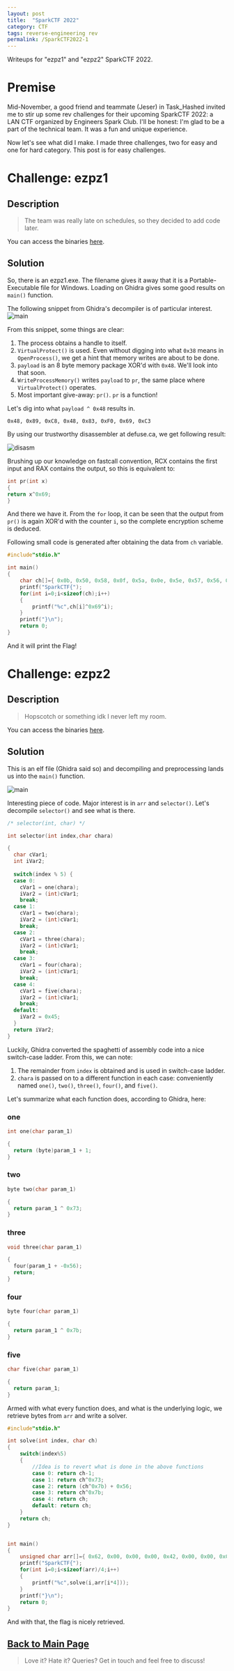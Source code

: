 ```yaml
---
layout: post
title:  "SparkCTF 2022"
category: CTF
tags: reverse-engineering rev 
permalink: /SparkCTF2022-1
---
```

Writeups for "ezpz1" and "ezpz2" SparkCTF 2022.
<!--more-->
# Premise
Mid-November, a good friend and teammate (Jeser) in Task_Hashed invited me to stir up some rev challenges for their upcoming SparkCTF 2022: a LAN CTF organized by Engineers Spark Club. I'll be honest: I'm glad to be a part of the technical team. It was a fun and unique experience.

Now let's see what did I make. I made three challenges, two for easy and one for hard category. This post is for easy challenges.

# Challenge: ezpz1

## Description

> The team was really late on schedules, so they decided to add code later.

You can access the binaries [here](https://github.com/Minerva-007/SparkCTF2022/tree/main/EzPz1).

## Solution

So, there is an ezpz1.exe. The filename gives it away that it is a Portable-Executable file for Windows. Loading on Ghidra gives some good results on `main()` function.

The following snippet from Ghidra's decompiler is of particular interest.
![main](\assets\images\Spark1-1.png)

From this snippet, some things are clear:
1. The process obtains a handle to itself.
2. `VirtualProtect()` is used. Even without digging into what `0x38` means in `OpenProcess()`, we get a hint that memory writes are about to be done.
3. `payload` is an 8 byte memory package XOR'd with `0x48`. We'll look into that soon.
4. `WriteProcessMemory()` writes `payload` to `pr`, the same place where `VirtualProtect()` operates. 
5. Most important give-away: `pr()`. `pr` is a function!

Let's dig into what `payload ^ 0x48` results in.

`0x48, 0x89, 0xC8, 0x48, 0x83, 0xF0, 0x69, 0xC3`

By using our trustworthy disassembler at defuse.ca, we get following result:

![disasm](\assets\images\Spark1-2.png)

Brushing up our knowledge on fastcall convention, RCX contains the first input and RAX contains the output, so this is equivalent to:

```c++
int pr(int x)
{
return x^0x69;
}
```

And there we have it. From the `for` loop, it can be seen that the output from `pr()` is again XOR'd with the counter `i`, so the complete encryption scheme is deduced.

Following small code is generated after obtaining the data from `ch` variable.

```c++
#include"stdio.h"

int main()
{
	char ch[]={ 0x0b, 0x50, 0x58, 0x0f, 0x5a, 0x0e, 0x5e, 0x57, 0x56, 0x01, 0x57, 0x5b, 0x5c, 0x00, 0x55, 0x56, 0x4c, 0x19, 0x42, 0x48, 0x1b, 0x4c, 0x4b, 0x1c, 0x47, 0x41, 0x47, 0x45, 0x10, 0x41, 0x4f, 0x44, 0x71, 0x70, 0x7a, 0x29, 0x79, 0x74, 0x7e, 0x7b, 0x77, 0x70, 0x7a, 0x75, 0x7c, 0x7c, 0x25, 0x74, 0x68, 0x6b, 0x6a, 0x3f, 0x6d, 0x6d, 0x39, 0x6a, 0x68, 0x63, 0x64, 0x34, 0x37, 0x37, 0x31, 0x32 };
	printf("SparkCTF{");
	for(int i=0;i<sizeof(ch);i++)
	{
		printf("%c",ch[i]^0x69^i);
	}
	printf("}\n");
	return 0;
}
```

And it will print the Flag!

# Challenge: ezpz2

## Description

> Hopscotch or something idk I never left my room.

You can access the binaries [here](https://github.com/Minerva-007/SparkCTF2022/tree/main/EzPz2).

## Solution

This is an elf file (Ghidra said so) and decompiling and preprocessing lands us into the `main()` function. 

![main](\assets\images\Spark1-3.png)

Interesting piece of code. Major interest is in `arr` and `selector()`. Let's decompile `selector()` and see what is there.
```c++
/* selector(int, char) */

int selector(int index,char chara)

{
  char cVar1;
  int iVar2;
  
  switch(index % 5) {
  case 0:
    cVar1 = one(chara);
    iVar2 = (int)cVar1;
    break;
  case 1:
    cVar1 = two(chara);
    iVar2 = (int)cVar1;
    break;
  case 2:
    cVar1 = three(chara);
    iVar2 = (int)cVar1;
    break;
  case 3:
    cVar1 = four(chara);
    iVar2 = (int)cVar1;
    break;
  case 4:
    cVar1 = five(chara);
    iVar2 = (int)cVar1;
    break;
  default:
    iVar2 = 0x45;
  }
  return iVar2;
}
```
Luckily, Ghidra converted the spaghetti of assembly code into a nice switch-case ladder. From this, we can note:

1. The remainder from `index` is obtained and is used in switch-case ladder.
2. `chara` is passed on to a different function in each case: conveniently named `one()`, `two()`, `three()`, `four()`, and `five()`.

Let's summarize what each function does, according to Ghidra, here:

### one

```c++
int one(char param_1)

{
  return (byte)param_1 + 1;
}

```

### two

```c++
byte two(char param_1)

{
  return param_1 ^ 0x73;
}
```

### three

```c++
void three(char param_1)

{
  four(param_1 + -0x56);
  return;
}

```

### four

```c++
byte four(char param_1)

{
  return param_1 ^ 0x7b;
}
```

### five

```c++
char five(char param_1)

{
  return param_1;
}

```

Armed with what every function does, and what is the underlying logic, we retrieve bytes from `arr` and write a solver.

```c++
#include"stdio.h"

int solve(int index, char ch)
{
	switch(index%5)
	{
		//Idea is to revert what is done in the above functions
		case 0: return ch-1;
		case 1: return ch^0x73;
		case 2: return (ch^0x7b) + 0x56;
		case 3: return ch^0x7b;
		case 4: return ch;
		default: return ch;
	}
	return ch;
}


int main()
{
	unsigned char arr[]={ 0x62, 0x00, 0x00, 0x00, 0x42, 0x00, 0x00, 0x00, 0x76, 0x00, 0x00, 0x00, 0x1f, 0x00, 0x00, 0x00, 0x62, 0x00, 0x00, 0x00, 0x62, 0x00, 0x00, 0x00, 0x15, 0x00, 0x00, 0x00, 0xa0, 0xff, 0xff, 0xff, 0x4f, 0x00, 0x00, 0x00, 0x33, 0x00, 0x00, 0x00, 0x32, 0x00, 0x00, 0x00, 0x46, 0x00, 0x00, 0x00, 0x77, 0x00, 0x00, 0x00, 0x4b, 0x00, 0x00, 0x00, 0x36, 0x00, 0x00, 0x00, 0x64, 0x00, 0x00, 0x00, 0x17, 0x00, 0x00, 0x00, 0x76, 0x00, 0x00, 0x00, 0x1d, 0x00, 0x00, 0x00, 0x38, 0x00, 0x00, 0x00, 0x36, 0x00, 0x00, 0x00, 0x46, 0x00, 0x00, 0x00, 0x70, 0x00, 0x00, 0x00, 0x4d, 0x00, 0x00, 0x00, 0x30, 0x00, 0x00, 0x00, 0x67, 0x00, 0x00, 0x00, 0x41, 0x00, 0x00, 0x00, 0x6b, 0x00, 0x00, 0x00, 0x48, 0x00, 0x00, 0x00, 0x64, 0x00, 0x00, 0x00, 0x39, 0x00, 0x00, 0x00, 0x45, 0x00, 0x00, 0x00, 0x70, 0x00, 0x00, 0x00, 0x1d, 0x00, 0x00, 0x00, 0x38, 0x00, 0x00, 0x00, 0x64, 0x00, 0x00, 0x00, 0x17, 0x00, 0x00, 0x00, 0x76, 0x00, 0x00, 0x00, 0x1e, 0x00, 0x00, 0x00, 0x61, 0x00, 0x00, 0x00, 0x66, 0x00, 0x00, 0x00, 0x4b, 0x00, 0x00, 0x00, 0x98, 0xff, 0xff, 0xff, 0x43, 0x00, 0x00, 0x00, 0x38, 0x00, 0x00, 0x00, 0x67, 0x00, 0x00, 0x00, 0x17, 0x00, 0x00, 0x00, 0x70, 0x00, 0x00, 0x00, 0x4a, 0x00, 0x00, 0x00, 0x64, 0x00, 0x00, 0x00, 0x34, 0x00, 0x00, 0x00, 0x44, 0x00, 0x00, 0x00, 0x98, 0xff, 0xff, 0xff, 0x48, 0x00, 0x00, 0x00, 0x38, 0x00, 0x00, 0x00, 0x63, 0x00, 0x00, 0x00, 0x17, 0x00, 0x00, 0x00, 0x70, 0x00, 0x00, 0x00, 0x1f, 0x00, 0x00, 0x00, 0x36, 0x00, 0x00, 0x00, 0x65, 0x00, 0x00, 0x00, 0x40, 0x00, 0x00, 0x00, 0x6b, 0x00, 0x00, 0x00 };
	printf("SparkCTF{");
	for(int i=0;i<sizeof(arr)/4;i++)
	{
		printf("%c",solve(i,arr[i*4]));
	}
	printf("}\n");
	return 0;
}
```

And with that, the flag is nicely retrieved.


## [Back to Main Page](https://minerva-007.github.io/)

> Love it? Hate it? Queries? Get in touch and feel free to discuss!